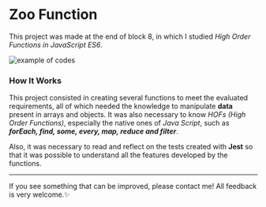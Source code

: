 # Zoo Function

This project was made at the end of block 8, in which I studied _High Order Functions in JavaScript ES6_.

![example of codes](https://user-images.githubusercontent.com/99998543/163870881-000bef4f-88e1-4f5f-9c12-5223a4bd102e.png)

### How It Works

This project consisted in creating several functions to meet the evaluated requirements, all of which needed the knowledge to manipulate __data__ present in arrays and objects. It was also necessary to know _HOFs (High Order Functions)_, especially the native ones of _Java Script_, such as ___forEach, find, some, every, map, reduce and filter___.

Also, it was necessary to read and reflect on the tests created with __Jest__ so that it was possible to understand all the features developed by the functions.

  

------------------------------------------------

If you see something that can be improved, please contact me! All feedback is very welcome.:sparkles:
